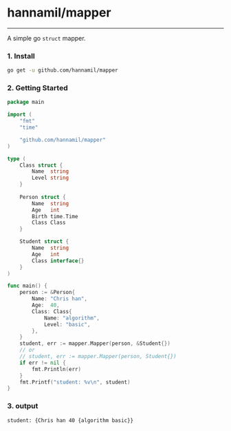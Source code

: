 # hannamil/mapper
---
A simple go `struct` mapper.
### 1. Install
```bash
go get -u github.com/hannamil/mapper
```

### 2. Getting Started

```go
package main

import (
	"fmt"
	"time"

	"github.com/hannamil/mapper"
)

type (
	Class struct {
		Name  string
		Level string
	}
	
	Person struct {
		Name  string
		Age   int
		Birth time.Time
		Class Class
	}

	Student struct {
		Name  string
		Age   int
		Class interface{}
	}
)

func main() {
	person := &Person{
		Name: "Chris han",
		Age:  40,
		Class: Class{
			Name: "algorithm",
			Level: "basic",
        },
	}
	student, err := mapper.Mapper(person, &Student{})
	// or
	// student, err := mapper.Mapper(person, Student{})
	if err != nil {
		fmt.Println(err)
	}
	fmt.Printf("student: %v\n", student)
}
```
### 3. output
```bash
student: {Chris han 40 {algorithm basic}}
```